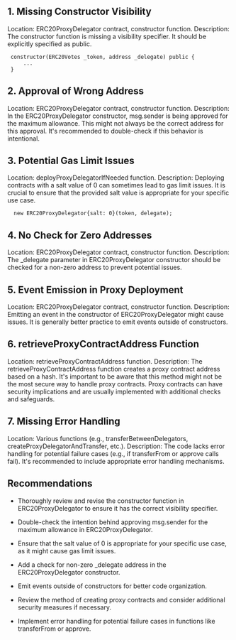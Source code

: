 ## 1. Missing Constructor Visibility

Location: ERC20ProxyDelegator contract, constructor function.
Description: The constructor function is missing a visibility specifier. It should be explicitly specified as public.

     constructor(ERC20Votes _token, address _delegate) public {
         ...
     }

## 2. Approval of Wrong Address

Location: ERC20ProxyDelegator contract, constructor function.
Description: In the ERC20ProxyDelegator constructor, msg.sender is being approved for the maximum allowance. This might not always be the correct address for this approval. It's recommended to double-check if this behavior is intentional.

## 3. Potential Gas Limit Issues

Location: deployProxyDelegatorIfNeeded function.
Description: Deploying contracts with a salt value of 0 can sometimes lead to gas limit issues. It is crucial to ensure that the provided salt value is appropriate for your specific use case.

      new ERC20ProxyDelegator{salt: 0}(token, delegate);

## 4. No Check for Zero Addresses

Location: ERC20ProxyDelegator contract, constructor function.
Description: The _delegate parameter in ERC20ProxyDelegator constructor should be checked for a non-zero address to prevent potential issues.

## 5. Event Emission in Proxy Deployment

Location: ERC20ProxyDelegator contract, constructor function.
Description: Emitting an event in the constructor of ERC20ProxyDelegator might cause issues. It is generally better practice to emit events outside of constructors.

## 6. retrieveProxyContractAddress Function

Location: retrieveProxyContractAddress function.
Description: The retrieveProxyContractAddress function creates a proxy contract address based on a hash. It's important to be aware that this method might not be the most secure way to handle proxy contracts. Proxy contracts can have security implications and are usually implemented with additional checks and safeguards.

## 7. Missing Error Handling

Location: Various functions (e.g., transferBetweenDelegators, createProxyDelegatorAndTransfer, etc.).
Description: The code lacks error handling for potential failure cases (e.g., if transferFrom or approve calls fail). It's recommended to include appropriate error handling mechanisms.

## Recommendations
- Thoroughly review and revise the constructor function in ERC20ProxyDelegator to ensure it has the correct visibility specifier.

- Double-check the intention behind approving msg.sender for the maximum allowance in ERC20ProxyDelegator.

- Ensure that the salt value of 0 is appropriate for your specific use case, as it might cause gas limit issues.

- Add a check for non-zero _delegate address in the ERC20ProxyDelegator constructor.

- Emit events outside of constructors for better code organization.

- Review the method of creating proxy contracts and consider additional security measures if necessary.

- Implement error handling for potential failure cases in functions like transferFrom or approve.





